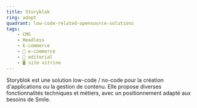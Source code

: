 ```yaml
---
title: Storyblok
ring: adopt
quadrant: low-code-related-opensource-solutions
tags:
    - CMS
    - Headless
    - E-commerce
    - 🛒 e-commerce
    - 📰 editorial
    - 🖥️ site vitrine
---
```


Storyblok est une solution low-code / no-code pour la création d'applications ou la gestion de contenu. Elle propose diverses fonctionnalités techniques et métiers, avec un positionnement adapté aux besoins de Smile.
